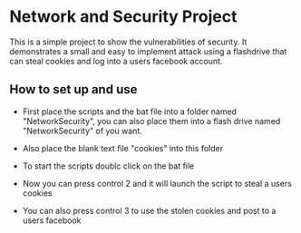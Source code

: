 # Network and Security Project

<p>This is a simple project to show the vulnerabilities of security. It demonstrates a small and easy to implement attack using a flashdrive that can steal cookies and log into a users facebook account.</p>

## How to set up and use

- First place the scripts and the bat file into a folder named "NetworkSecurity", you can also place them into a flash drive named
"NetworkSecurity" of you want.
- Also place the blank text file "cookies" into this folder
- To start the scripts doublc click on the bat file

- Now you can press control 2 and it will launch the script to steal a users cookies
- You can also press control 3 to use the stolen cookies and post to a users facebook
